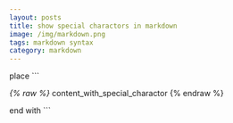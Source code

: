 ```yaml
---
layout: posts
title: show special charactors in markdown
image: /img/markdown.png
tags: markdown syntax
category: markdown
---
```


place \`\`\`

*{% raw %}* content_with_special_charactor {% endraw %}

end with \`\`\`
